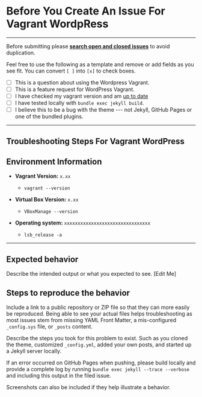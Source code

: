 # Before You Create An Issue For Vagrant WordpRess
-----
  Before submitting please **[search open and closed issues](https://github.com/denverprophitjr/vagrant-wordpress/issues "Search Open And Closed Issues For WordPress Vagrant")** to avoid duplication.

  Feel free to use the following as a template and remove or add fields as you see fit. You can convert `[ ]` into `[x]` to check boxes.


- [ ] This is a question about using the Wordpress Vagrant.
- [ ] This is a feature request for WordPress Vagrant.
- [ ] I have checked my vagrant version and am [up to date](#Environment-Information)
- [ ] I have tested locally with `bundle exec jekyll build`.
- [ ] I believe this to be a bug with the theme --- not Jekyll, GitHub Pages or one of the bundled plugins.

---
## Troubleshooting Steps For Vagrant WordPress
## Environment Information

<!--
  Please include theme version, `github-pages --version`, and the operating system you are on or tested with.
-->

- **Vagrant Version:** `x.xx`
  - `vagrant --version` 
- **Virtual Box Version:** `x.xx`
  - `VBoxManage --version`

- **Operating system:** `xxxxxxxxxxxxxxxxxxxxxxxxxxxxxxxx`
  - `lsb_release -a`

---

## Expected behavior

Describe the intended output or what you expected to see. [Edit Me]

## Steps to reproduce the behavior

Include a link to a public repository or ZIP file so that they can more easily be reproduced. Being able to see your actual files helps troubleshooting as most issues stem from missing YAML Front Matter, a mis-configured `_config.sys` file, or `_posts` content.

Describe the steps you took for this problem to exist. Such as you cloned the theme, customized `_config.yml`, added your own posts, and started up a Jekyll server locally.

If an error occurred on GitHub Pages when pushing, please build locally and provide a complete log by running `bundle exec jekyll --trace --verbose` and including this output in the filed issue.

Screenshots can also be included if they help illustrate a behavior.

